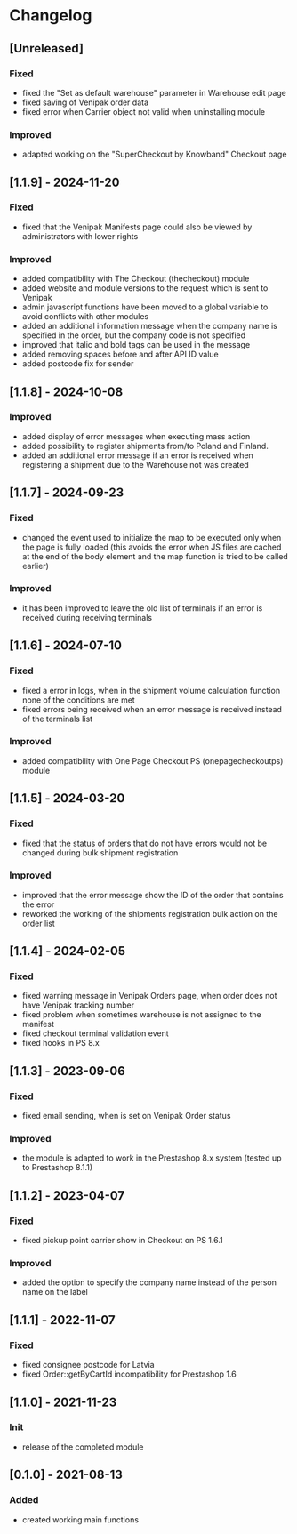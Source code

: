 # Changelog

## [Unreleased]
### Fixed
- fixed the "Set as default warehouse" parameter in Warehouse edit page
- fixed saving of Venipak order data
- fixed error when Carrier object not valid when uninstalling module

### Improved
- adapted working on the "SuperCheckout by Knowband" Checkout page

## [1.1.9] - 2024-11-20
### Fixed
- fixed that the Venipak Manifests page could also be viewed by administrators with lower rights

### Improved
- added compatibility with The Checkout (thecheckout) module
- added website and module versions to the request which is sent to Venipak
- admin javascript functions have been moved to a global variable to avoid conflicts with other modules
- added an additional information message when the company name is specified in the order, but the company code is not specified
- improved that italic and bold tags can be used in the message
- added removing spaces before and after API ID value
- added postcode fix for sender

## [1.1.8] - 2024-10-08
### Improved
- added display of error messages when executing mass action
- added possibility to register shipments from/to Poland and Finland.
- added an additional error message if an error is received when registering a shipment due to the Warehouse not was created

## [1.1.7] - 2024-09-23
### Fixed
- changed the event used to initialize the map to be executed only when the page is fully loaded (this avoids the error when JS files are cached at the end of the body element and the map function is tried to be called earlier)

### Improved
- it has been improved to leave the old list of terminals if an error is received during receiving terminals

## [1.1.6] - 2024-07-10
### Fixed
- fixed a error in logs, when in the shipment volume calculation function none of the conditions are met
- fixed errors being received when an error message is received instead of the terminals list

### Improved
- added compatibility with One Page Checkout PS (onepagecheckoutps) module

## [1.1.5] - 2024-03-20
### Fixed
- fixed that the status of orders that do not have errors would not be changed during bulk shipment registration

### Improved
- improved that the error message show the ID of the order that contains the error
- reworked the working of the shipments registration bulk action on the order list

## [1.1.4] - 2024-02-05
### Fixed
- fixed warning message in Venipak Orders page, when order does not have Venipak tracking number
- fixed problem when sometimes warehouse is not assigned to the manifest
- fixed checkout terminal validation event
- fixed hooks in PS 8.x

## [1.1.3] - 2023-09-06
### Fixed
- fixed email sending, when is set on Venipak Order status

### Improved
- the module is adapted to work in the Prestashop 8.x system (tested up to Prestashop 8.1.1)

## [1.1.2] - 2023-04-07
### Fixed
- fixed pickup point carrier show in Checkout on PS 1.6.1

### Improved
- added the option to specify the company name instead of the person name on the label

## [1.1.1] - 2022-11-07
### Fixed
- fixed consignee postcode for Latvia
- fixed Order::getByCartId incompatibility for Prestashop 1.6

## [1.1.0] - 2021-11-23
### Init
- release of the completed module

## [0.1.0] - 2021-08-13
### Added
- created working main functions
